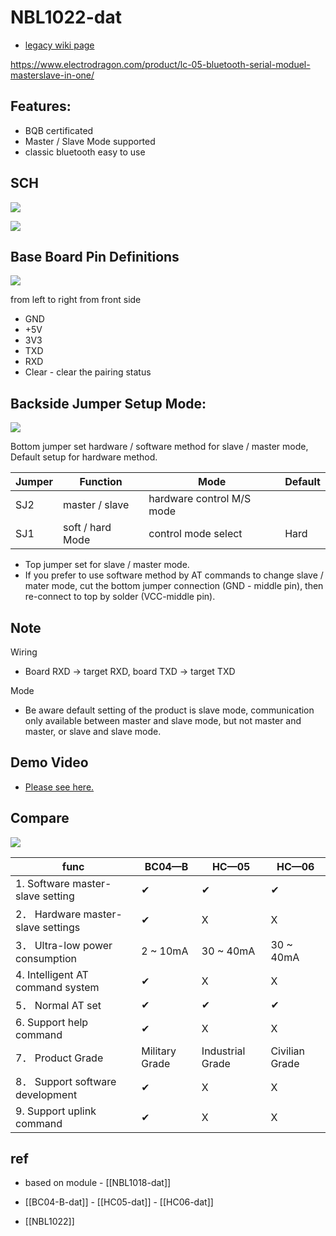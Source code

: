 # NBL1022-dat

- [legacy wiki page](https://w.electrodragon.com/w/Category:BC-04)

https://www.electrodragon.com/product/lc-05-bluetooth-serial-moduel-masterslave-in-one/

## Features:

- BQB certificated
- Master / Slave Mode supported
- classic bluetooth easy to use

## SCH

![](2023-10-20-17-05-57.png)

![](2023-10-23-15-06-05.png)

## Base Board Pin Definitions

![](2023-10-19-13-27-25.png)

from left to right from front side

- GND
- +5V
- 3V3
- TXD
- RXD
- Clear - clear the pairing status

## Backside Jumper Setup Mode:

![](2023-10-19-13-23-35.png)

Bottom jumper set hardware / software method for slave / master mode, Default setup for hardware method.

| Jumper | Function         | Mode                      | Default |
| ------ | ---------------- | ------------------------- | ------- |
| SJ2    | master / slave   | hardware control M/S mode |
| SJ1    | soft / hard Mode | control mode select       | Hard    |

- Top jumper set for slave / master mode.
- If you prefer to use software method by AT commands to change slave / mater mode, cut the bottom jumper connection (GND - middle pin), then re-connect to top by solder (VCC-middle pin).

## Note

Wiring

- Board RXD -> target RXD, board TXD -> target TXD

Mode

- Be aware default setting of the product is slave mode, communication only available between master and slave mode, but not master and master, or slave and slave mode.

## Demo Video

- [Please see here.](https://www.youtube.com/watch?v=CmMGhHMciu8)

## Compare

![](2023-10-19-13-52-14.png)

| func                               | BC04—B         | HC—05            | HC—06          |
| ---------------------------------- | -------------- | ---------------- | -------------- |
| 1. Software master-slave setting   | ✔              | ✔                | ✔              |
| 2． Hardware master-slave settings | ✔              | X                | X              |
| 3． Ultra-low power consumption    | 2 ~ 10mA       | 30 ~ 40mA        | 30 ~ 40mA      |
| 4. Intelligent AT command system   | ✔              | X                | X              |
| 5． Normal AT set                  | ✔              | ✔                | ✔              |
| 6. Support help command            | ✔              | X                | X              |
| 7． Product Grade                  | Military Grade | Industrial Grade | Civilian Grade |
| 8． Support software development   | ✔              | X                | X              |
| 9. Support uplink command          | ✔              | X                | X              |

## ref

- based on module - [[NBL1018-dat]]

- [[BC04-B-dat]] - [[HC05-dat]] - [[HC06-dat]]

- [[NBL1022]]

